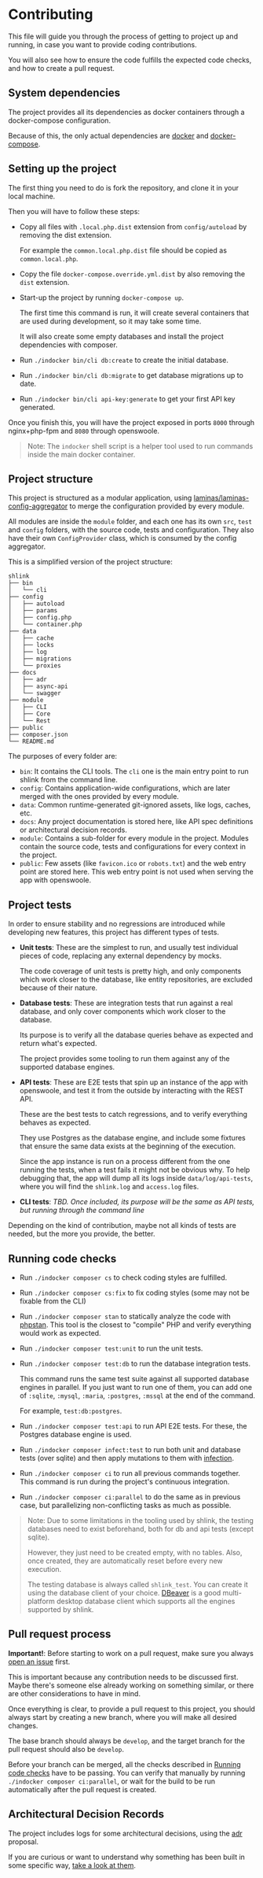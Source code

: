 # Contributing

This file will guide you through the process of getting to project up and running, in case you want to provide coding contributions.

You will also see how to ensure the code fulfills the expected code checks, and how to create a pull request.

## System dependencies

The project provides all its dependencies as docker containers through a docker-compose configuration.

Because of this, the only actual dependencies are [docker](https://docs.docker.com/get-docker/) and [docker-compose](https://docs.docker.com/compose/install/).

## Setting up the project

The first thing you need to do is fork the repository, and clone it in your local machine.

Then you will have to follow these steps:

* Copy all files with `.local.php.dist` extension from `config/autoload` by removing the dist extension.

    For example the `common.local.php.dist` file should be copied as `common.local.php`.

* Copy the file `docker-compose.override.yml.dist` by also removing the `dist` extension.
* Start-up the project by running `docker-compose up`.

    The first time this command is run, it will create several containers that are used during development, so it may take some time.

    It will also create some empty databases and install the project dependencies with composer.

* Run `./indocker bin/cli db:create` to create the initial database.
* Run `./indocker bin/cli db:migrate` to get database migrations up to date.
* Run `./indocker bin/cli api-key:generate` to get your first API key generated.

Once you finish this, you will have the project exposed in ports `8000` through nginx+php-fpm and `8080` through openswoole.

> Note: The `indocker` shell script is a helper tool used to run commands inside the main docker container.

## Project structure

This project is structured as a modular application, using [laminas/laminas-config-aggregator](https://github.com/laminas/laminas-config-aggregator) to merge the configuration provided by every module.

All modules are inside the `module` folder, and each one has its own `src`, `test` and `config` folders, with the source code, tests and configuration. They also have their own `ConfigProvider` class, which is consumed by the config aggregator.

This is a simplified version of the project structure:

```
shlink
├── bin
│   └── cli
├── config
│   ├── autoload
│   ├── params
│   ├── config.php
│   └── container.php
├── data
│   ├── cache
│   ├── locks
│   ├── log
│   ├── migrations
│   └── proxies
├── docs
│   ├── adr
│   ├── async-api
│   └── swagger
├── module
│   ├── CLI
│   ├── Core
│   └── Rest
├── public
├── composer.json
└── README.md
```

The purposes of every folder are:

* `bin`: It contains the CLI tools. The `cli` one is the main entry point to run shlink from the command line.
* `config`: Contains application-wide configurations, which are later merged with the ones provided by every module.
* `data`: Common runtime-generated git-ignored assets, like logs, caches, etc.
* `docs`: Any project documentation is stored here, like API spec definitions or architectural decision records.
* `module`: Contains a sub-folder for every module in the project. Modules contain the source code, tests and configurations for every context in the project.
* `public`: Few assets (like `favicon.ico` or `robots.txt`) and the web entry point are stored here. This web entry point is not used when serving the app with openswoole.

## Project tests

In order to ensure stability and no regressions are introduced while developing new features, this project has different types of tests.

* **Unit tests**: These are the simplest to run, and usually test individual pieces of code, replacing any external dependency by mocks.

    The code coverage of unit tests is pretty high, and only components which work closer to the database, like entity repositories, are excluded because of their nature.

* **Database tests**: These are integration tests that run against a real database, and only cover components which work closer to the database.

    Its purpose is to verify all the database queries behave as expected and return what's expected.

    The project provides some tooling to run them against any of the supported database engines.

* **API tests**: These are E2E tests that spin up an instance of the app with openswoole, and test it from the outside by interacting with the REST API.

    These are the best tests to catch regressions, and to verify everything behaves as expected.

    They use Postgres as the database engine, and include some fixtures that ensure the same data exists at the beginning of the execution.

    Since the app instance is run on a process different from the one running the tests, when a test fails it might not be obvious why. To help debugging that, the app will dump all its logs inside `data/log/api-tests`, where you will find the `shlink.log` and `access.log` files.

* **CLI tests**: *TBD. Once included, its purpose will be the same as API tests, but running through the command line*

Depending on the kind of contribution, maybe not all kinds of tests are needed, but the more you provide, the better.

## Running code checks

* Run `./indocker composer cs` to check coding styles are fulfilled.
* Run `./indocker composer cs:fix` to fix coding styles (some may not be fixable from the CLI)
* Run `./indocker composer stan` to statically analyze the code with [phpstan](https://phpstan.org/). This tool is the closest to "compile" PHP and verify everything would work as expected.
* Run `./indocker composer test:unit` to run the unit tests.
* Run `./indocker composer test:db` to run the database integration tests.

    This command runs the same test suite against all supported database engines in parallel. If you just want to run one of them, you can add one of `:sqlite`, `:mysql`, `:maria`, `:postgres`, `:mssql` at the end of the command.
    
    For example, `test:db:postgres`.

* Run `./indocker composer test:api` to run API E2E tests. For these, the Postgres database engine is used.
* Run `./indocker composer infect:test` to run both unit and database tests (over sqlite) and then apply mutations to them with [infection](https://infection.github.io/).
* Run `./indocker composer ci` to run all previous commands together. This command is run during the project's continuous integration.
* Run `./indocker composer ci:parallel` to do the same as in previous case, but parallelizing non-conflicting tasks as much as possible.

> Note: Due to some limitations in the tooling used by shlink, the testing databases need to exist beforehand, both for db and api tests (except sqlite).
>
> However, they just need to be created empty, with no tables. Also, once created, they are automatically reset before every new execution.
>
> The testing database is always called `shlink_test`. You can create it using the database client of your choice. [DBeaver](https://dbeaver.io/) is a good multi-platform desktop database client which supports all the engines supported by shlink.

## Pull request process

**Important!**: Before starting to work on a pull request, make sure you always [open an issue](https://github.com/shlinkio/shlink/issues/new/choose) first.

This is important because any contribution needs to be discussed first. Maybe there's someone else already working on something similar, or there are other considerations to have in mind.

Once everything is clear, to provide a pull request to this project, you should always start by creating a new branch, where you will make all desired changes.

The base branch should always be `develop`, and the target branch for the pull request should also be `develop`.

Before your branch can be merged, all the checks described in [Running code checks](#running-code-checks) have to be passing. You can verify that manually by running `./indocker composer ci:parallel`, or wait for the build to be run automatically after the pull request is created.

## Architectural Decision Records

The project includes logs for some architectural decisions, using the [adr](https://adr.github.io/) proposal.

If you are curious or want to understand why something has been built in some specific way, [take a look at them](docs/adr).
